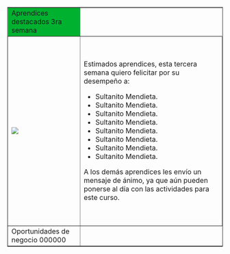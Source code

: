 <!DOCTYPE html PUBLIC “-//W3C//DTD XHTML 1.0 Transitional//EN” “http://www.w3.org/TR/xhtml1/DTD/xhtml1-transitional.dtd”&gt;
<html xmlns=”http://www.w3.org/1999/xhtml”&gt;
<head>
<meta http-equiv=”Content-Type” content=”text/html; charset=utf-8″ />
<title>Untitled Document</title>
<style type=”text/css”>
.titulo {
font-weight: bold;
text-align: center;
font-family: Arial, Helvetica, sans-serif;
color: #FFF;
}
.footer {
text-align: right;
color: #666;
font-family: Arial, Helvetica, sans-serif;
font-size: 12px;
}
</style>
</head>
<body><table width=”650″ border=”1″>
<tr>
<td colspan=”2″ bgcolor=”#bb1f30″>Aprendices destacados 3ra semana</td>
</tr>
<tr>
<td width=”220″><img src=”PEGUE EN ESTE LUGAR EL URL DE SU IMAGEN” width=”220″ height=”144″ /></td>
<td width=”414″><p>&nbsp;</p>
<p>Estimados aprendices, esta tercera semana quiero felicitar por su desempeño a:</p>
<ul>
<li>Sultanito Mendieta.</li>
<li>Sultanito Mendieta.</li>
<li>Sultanito Mendieta.</li>
<li>Sultanito Mendieta.</li>
<li>Sultanito Mendieta.</li>
<li>Sultanito Mendieta.</li>
<li>Sultanito Mendieta.</li>
<li>Sultanito Mendieta.</li>
</ul>
<p>A los demás aprendices les envío un mensaje de ánimo, ya que aún pueden ponerse al día con las actividades para este curso.</p>
<p>&nbsp;</p></td>
</tr>
<tr>
<td colspan=”2″>Oportunidades de negocio 000000</td>
</tr>
</table>
</body>
</html>
